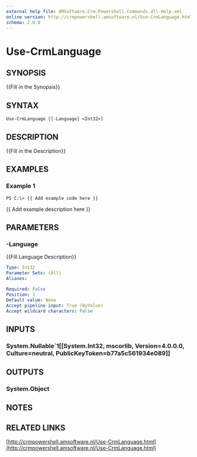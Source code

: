 ```yaml
---
external help file: AMSoftware.Crm.Powershell.Commands.dll-Help.xml
online version: http://crmpowershell.amsoftware.nl/Use-CrmLanguage.html
schema: 2.0.0
---
```


# Use-CrmLanguage

## SYNOPSIS
{{Fill in the Synopsis}}

## SYNTAX

```
Use-CrmLanguage [[-Language] <Int32>]
```

## DESCRIPTION
{{Fill in the Description}}

## EXAMPLES

### Example 1
```
PS C:\> {{ Add example code here }}
```

{{ Add example description here }}

## PARAMETERS

### -Language
{{Fill Language Description}}

```yaml
Type: Int32
Parameter Sets: (All)
Aliases: 

Required: False
Position: 1
Default value: None
Accept pipeline input: True (ByValue)
Accept wildcard characters: False
```

## INPUTS

### System.Nullable`1[[System.Int32, mscorlib, Version=4.0.0.0, Culture=neutral, PublicKeyToken=b77a5c561934e089]]


## OUTPUTS

### System.Object

## NOTES

## RELATED LINKS

[http://crmpowershell.amsoftware.nl/Use-CrmLanguage.html](http://crmpowershell.amsoftware.nl/Use-CrmLanguage.html)

